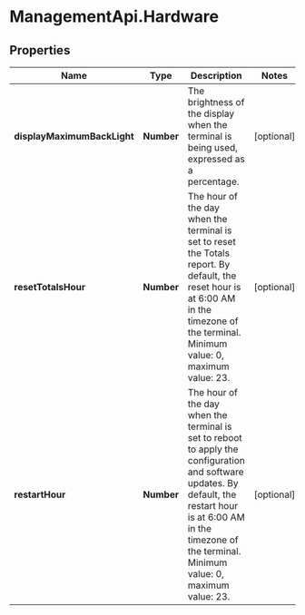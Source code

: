 # ManagementApi.Hardware

## Properties

Name | Type | Description | Notes
------------ | ------------- | ------------- | -------------
**displayMaximumBackLight** | **Number** | The brightness of the display when the terminal is being used, expressed as a percentage. | [optional] 
**resetTotalsHour** | **Number** | The hour of the day when the terminal is set to reset the Totals report. By default, the reset hour is at 6:00 AM in the timezone of the terminal. Minimum value: 0, maximum value: 23. | [optional] 
**restartHour** | **Number** | The hour of the day when the terminal is set to reboot to apply the configuration and software updates. By default, the restart hour is at 6:00 AM in the timezone of the terminal. Minimum value: 0, maximum value: 23. | [optional] 


